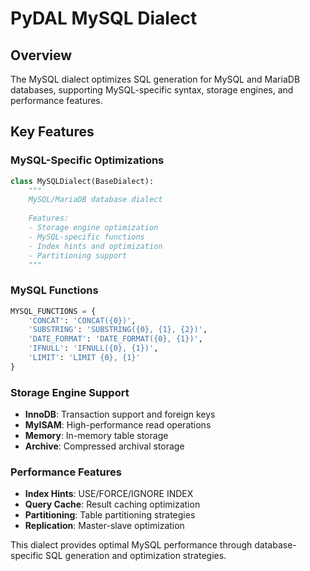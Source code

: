 # PyDAL MySQL Dialect

## Overview
The MySQL dialect optimizes SQL generation for MySQL and MariaDB databases, supporting MySQL-specific syntax, storage engines, and performance features.

## Key Features

### MySQL-Specific Optimizations
```python
class MySQLDialect(BaseDialect):
    """
    MySQL/MariaDB database dialect
    
    Features:
    - Storage engine optimization
    - MySQL-specific functions
    - Index hints and optimization
    - Partitioning support
    """
```

### MySQL Functions
```python
MYSQL_FUNCTIONS = {
    'CONCAT': 'CONCAT({0})',
    'SUBSTRING': 'SUBSTRING({0}, {1}, {2})',
    'DATE_FORMAT': 'DATE_FORMAT({0}, {1})',
    'IFNULL': 'IFNULL({0}, {1})',
    'LIMIT': 'LIMIT {0}, {1}'
}
```

### Storage Engine Support
- **InnoDB**: Transaction support and foreign keys
- **MyISAM**: High-performance read operations
- **Memory**: In-memory table storage
- **Archive**: Compressed archival storage

### Performance Features
- **Index Hints**: USE/FORCE/IGNORE INDEX
- **Query Cache**: Result caching optimization
- **Partitioning**: Table partitioning strategies
- **Replication**: Master-slave optimization

This dialect provides optimal MySQL performance through database-specific SQL generation and optimization strategies.